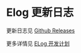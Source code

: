 # Elog 更新日志

更新日志见 [Github Releases](https://github.com/LetTTGACO/elog/releases)

更多详情见 [ELog 开发计划](https://www.notion.so/1874/Elog-91dd2037c9c847e6bc90b712b124189c?pvs=4)
